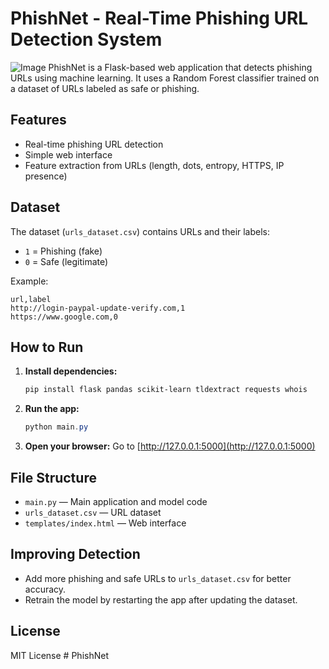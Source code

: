 
# PhishNet - Real-Time Phishing URL Detection System

![Image](https://github.com/user-attachments/assets/6c305e6a-347e-4be8-a3eb-266c22989722)
PhishNet is a Flask-based web application that detects phishing URLs using machine learning. It uses a Random Forest classifier trained on a dataset of URLs labeled as safe or phishing.

## Features
- Real-time phishing URL detection
- Simple web interface
- Feature extraction from URLs (length, dots, entropy, HTTPS, IP presence)

## Dataset
The dataset (`urls_dataset.csv`) contains URLs and their labels:
- `1` = Phishing (fake)
- `0` = Safe (legitimate)

Example:
```
url,label
http://login-paypal-update-verify.com,1
https://www.google.com,0
```

## How to Run
1. **Install dependencies:**
   ```powershell
   pip install flask pandas scikit-learn tldextract requests whois
   ```
2. **Run the app:**
   ```powershell
   python main.py
   ```
3. **Open your browser:**
   Go to [http://127.0.0.1:5000](http://127.0.0.1:5000)

## File Structure
- `main.py` — Main application and model code
- `urls_dataset.csv` — URL dataset
- `templates/index.html` — Web interface

## Improving Detection
- Add more phishing and safe URLs to `urls_dataset.csv` for better accuracy.
- Retrain the model by restarting the app after updating the dataset.

## License
MIT License
#   P h i s h N e t 
 
 
